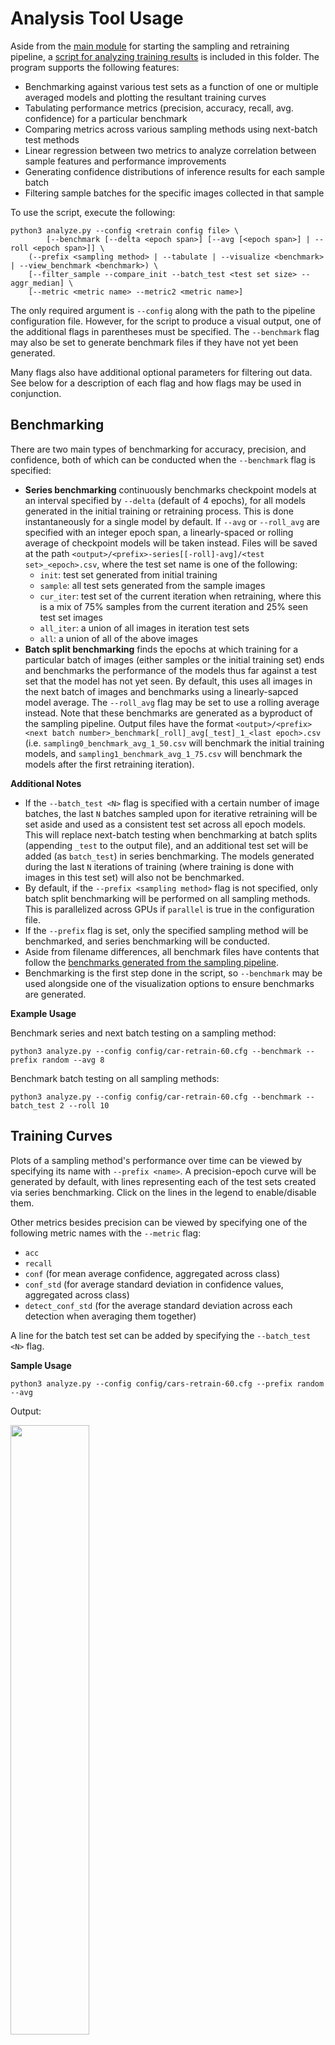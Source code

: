 # Analysis Tool Usage

Aside from the [main module](./__main__.py) for starting the sampling and retraining pipeline, a [script for analyzing training results](./analyze.py) is included in this folder. The program supports the following features:

* Benchmarking against various test sets as a function of one or multiple averaged models and plotting the resultant training curves
* Tabulating performance metrics (precision, accuracy, recall, avg. confidence) for a particular benchmark
* Comparing metrics across various sampling methods using next-batch test methods
* Linear regression between two metrics to analyze correlation between sample features and performance improvements
* Generating confidence distributions of inference results for each sample batch
* Filtering sample batches for the specific images collected in that sample

To use the script, execute the following:

```
python3 analyze.py --config <retrain config file> \
        [--benchmark [--delta <epoch span>] [--avg [<epoch span>] | --roll <epoch span>]] \
	(--prefix <sampling method> | --tabulate | --visualize <benchmark> | --view_benchmark <benchmark>) \
	[--filter_sample --compare_init --batch_test <test set size> --aggr_median] \
	[--metric <metric name> --metric2 <metric name>]
```

The only required argument is `--config` along with the path to the pipeline configuration file. However, for the script to produce a visual output, one of the additional flags in parentheses must be specified. The `--benchmark` flag may also be set to generate benchmark files if they have not yet been generated.

Many flags also have additional optional parameters for filtering out data. See below for a description of each flag and how flags may be used in conjunction.

## Benchmarking

There are two main types of benchmarking for accuracy, precision, and confidence, both of which can be conducted when the `--benchmark` flag is specified:

* **Series benchmarking** continuously benchmarks checkpoint models at an interval specified by `--delta` (default of 4 epochs), for all models generated in the initial training or retraining process. This is done instantaneously for a single model by default. If `--avg` or `--roll_avg` are specified with an integer epoch span, a linearly-spaced or rolling average of checkpoint models will be taken instead. Files will be saved at the path `<output>/<prefix>-series[[-roll]-avg]/<test set>_<epoch>.csv`, where the test set name is one of the following:
  * `init`: test set generated from initial training
  * `sample`: all test sets generated from the sample images
  * `cur_iter`: test set of the current iteration when retraining, where this is a mix of 75% samples from the current iteration and 25% seen test set images
  * `all_iter`: a union of all images in iteration test sets
  * `all`: a union of all of the above images
* **Batch split benchmarking** finds the epochs at which training for a particular batch of images (either samples or the initial training set) ends and benchmarks the performance of the models thus far against a test set that the model has not yet seen. By default, this uses all images in the next batch of images and benchmarks using a linearly-sapced model average. The `--roll_avg` flag may be set to use a rolling average instead. Note that these benchmarks are generated as a byproduct of the sampling pipeline. Output files have the format `<output>/<prefix><next batch number>_benchmark[_roll]_avg[_test]_1_<last epoch>.csv` (i.e. `sampling0_benchmark_avg_1_50.csv` will  benchmark the initial training models, and `sampling1_benchmark_avg_1_75.csv` will benchmark the models after the first retraining iteration).

**Additional Notes**

* If the `--batch_test <N>` flag is specified with a certain number of image batches, the last `N` batches sampled upon for iterative retraining will be set aside and used as a consistent test set across all epoch models. This will replace next-batch testing when benchmarking at batch splits (appending `_test` to the output file), and an additional test set will be added (as `batch_test`) in series benchmarking. The models generated during the last `N` iterations of training (where training is done with images in this test set) will also not be benchmarked. 
* By default, if the `--prefix <sampling method>` flag is not specified, only batch split benchmarking will be performed on all sampling methods. This is parallelized across GPUs if `parallel` is true in the configuration file. 
* If the `--prefix` flag is set, only the specified sampling method will be benchmarked, and series benchmarking will be conducted.
* Aside from filename differences, all benchmark files have contents that follow the [benchmarks generated from the sampling pipeline](./README.md#training-output).
* Benchmarking is the first step done in the script, so `--benchmark` may be used alongside one of the visualization options to ensure benchmarks are generated.

**Example Usage**

Benchmark series and next batch testing on a sampling method:

```
python3 analyze.py --config config/car-retrain-60.cfg --benchmark --prefix random --avg 8
```

Benchmark batch testing on all sampling methods:

```
python3 analyze.py --config config/car-retrain-60.cfg --benchmark --batch_test 2 --roll 10
```

## Training Curves

Plots of a sampling method's performance over time can be viewed by specifying its name with `--prefix <name>`. A precision-epoch curve will be generated by default, with lines representing each of the test sets created via series benchmarking. Click on the lines in the legend to enable/disable them.

Other metrics besides precision can be viewed by specifying one of the following metric names with the `--metric` flag: 
* `acc`
* `recall`
* `conf` (for mean average confidence, aggregated across class)
* `conf_std` (for average standard deviation in confidence values, aggregated across class)
* `detect_conf_std` (for the average standard deviation across each detection when averaging them together)

A line for the batch test set can be added by specifying the `--batch_test <N>` flag.

**Sample Usage**

```
python3 analyze.py --config config/cars-retrain-60.cfg --prefix random --avg
```

Output:

<img src="assets/series_display_avg.png" width="50%">


```
python3 analyze.py --config config/cars-retrain-60.cfg --prefix random 
```

Output:

<img src="assets/series_display.png" width="50%">


## Sampling Method Metric Tables

Tables of the available metrics (`prec`, `acc`, `recall`, `conf`, `conf_std`, `detect_conf_std`, and `epochs_trained`) can be generated for a particular sampling method (with various metrics shown) or for a particular metric (with various sampling methods shown) with the `--tabulate` flag. To see the former, specify the sampling method with `--prefix`, or see the latter with the `--metric` flag. If neither is specified, `--tabulate` will generate a table of average precisions across all sampling methods.

In either case, metrics or sampling methods are displayed as rows, with the batch split benchmaarks as columns, indexed by iteration number. The default option is to view next-batch benchmarking results, though you can view batch test set benchmarking results with the `--batch_test <N>` flag.

**Additional Options**

* Add the `--compare` flag to show increases/decreases in a metric (precision, accuracy, etc.) against the initial baseline (as shown by the `init` prefix)
* Add the `--filter_sample` flag to filter results to account only for images that are later used for that iteration's sample set

**Sample Usage**

For one sampling method:

```
python3 analyze.py --config config/cars-retrain-60.cfg --prefix random  --tabulate
```

```
 batch      prec       acc      conf  conf_std  detect_conf_std    recall  epochs_trained
     0  0.311164  0.491860  0.338325  0.173268         0.403783  0.583568              28
     1  0.406101  0.509591  0.334535  0.176635         0.439110  0.580996               8
     2  0.421932  0.516707  0.316528  0.174037         0.442507  0.551614              40
     3  0.515876  0.531565  0.337421  0.186563         0.477885  0.569941              12
     4  0.591425  0.572488  0.324583  0.188321         0.484251  0.582745              28
     5  0.616561  0.571106  0.366749  0.195864         0.488073  0.649979              28
     6  0.680778  0.604911  0.361908  0.204501         0.513904  0.638999               8
     7  0.673259  0.604047  0.348814  0.198615         0.492656  0.625689              12
```

For all sampling methods (with comparison to `init`)

```
python3 analyze.py --config config/cars-retrain-60.cfg --tabulate --compare
```

```
                           0         1         2         3   ...        9         10        11        12
init                 0.328333  0.344961  0.357781  0.312838  ...  0.318059  0.310797  0.347531  0.339711
median-below-thresh -0.010333 -0.001780  0.293421  0.393084  ...  0.499396  0.484044  0.482102  0.473319
median-thresh        0.003813 -0.007295  0.032637  0.119702  ...  0.475165  0.429007  0.450010  0.468543
bin-quintile         0.003927 -0.018624  0.029780  0.292179  ...  0.417049  0.432177  0.438569  0.487629
random              -0.017169  0.061140  0.064151  0.203038  ...  0.369299  0.399612  0.414299  0.480873
true-random         -0.005519  0.240768  0.348203  0.450966  ...  0.506345  0.533644  0.498143  0.509471
bin-normal          -0.001293  0.176839  0.243997  0.349843  ...  0.501222  0.495279  0.526686  0.485863
mid-below-thresh     0.014965 -0.014123  0.001097  0.092967  ...  0.423530  0.431126  0.412229  0.450042
iqr                 -0.010156  0.089740  0.312512  0.464376  ...  0.530171  0.520778  0.502352  0.507779
normal              -0.016627  0.003678  0.029324  0.134277  ...  0.495587  0.510103  0.461814  0.472574
mid-normal           0.002906  0.008725  0.336031  0.375557  ...  0.460545  0.473601  0.479242  0.511433
mid-thresh          -0.011674 -0.002626  0.195865  0.304967  ...  0.468166  0.486707  0.461788  0.501533
```

No comparison, viewing accuracy of samples:

```
python3 analyze.py --config config/cars-retrain-60.cfg --tabulate --metric acc --filter_sample
```

```
                           0         1         2         3   ...        9         10        11        12
init                 0.459451  0.469484  0.470021  0.449144  ...  0.446016  0.455094  0.475969  0.455449
median-below-thresh  0.318508  0.373596  0.469513  0.441280  ...  0.490285  0.507103  0.562396  0.565060
median-thresh        0.495944  0.522196  0.549997  0.611505  ...  0.857690  0.835316  0.857827  0.871847
bin-quintile         0.372710  0.351555  0.392423  0.482094  ...  0.588626  0.596437  0.634470  0.670795
random               0.366899  0.423152  0.408761  0.446159  ...  0.560642  0.620770  0.595009  0.682268
true-random          0.401916  0.527465  0.637765  0.659676  ...  0.721015  0.747749  0.720669  0.743951
bin-normal           0.420866  0.533274  0.568566  0.608789  ...  0.677813  0.667618  0.716641  0.677905
mid-below-thresh     0.565270  0.483441  0.473931  0.540685  ...  0.502370  0.486606  0.525246  0.517606
iqr                  0.546515  0.632693  0.772187  0.797134  ...  0.884629  0.891250  0.873309  0.888314
normal               0.401701  0.384894  0.461695  0.459068  ...  0.692469  0.715602  0.712322  0.742966
mid-normal           0.462098  0.426187  0.659218  0.629840  ...  0.674171  0.702299  0.702093  0.783372
mid-thresh           0.346365  0.393452  0.655785  0.714659  ...  0.839187  0.836832  0.854227  0.866529
```

## Comparing Metrics

Using batch split benchmarks, metrics of the samples in each sampling method can be correlated against the performance of the resultant models after retraining at each batch. By specifying metric names with `--metric` and `--metric2` when using `--tabulate`, a linear regression will be run by averaging `--metric` of the samples for a particular sampling method and `--metric2` of the resultant models. That is, a point will be generated for each sampling method that is present, with average `metric` (across the batches of that method) on the x-axis and average `metric2` on the y-axis. Statistics of that regression and the points used to generate it will also be printed.

**Additional Options**
* Add the `--aggr_median` flag to aggregate using a median instead an average. This is useful when there may be confounding factors skewing the batch splits, such as the number of epochs trained
* The `--compare` flag may be used to show increases/decreases against the `init` baseline
* Specify the `--batch_test <N>` flag to run a regression using the batch test benchmarks instead of the next-batch benchmarks. In this case, the `--compare` flag will only shift the results by a constant amount, as the test set is constant across batch splits. The last `N` batch splits will also not be used in the regression.

**Sample Usage**

Regression with average aggregate:

```
python3 analyze.py --config config/cars-retrain-15.cfg --tabulate --metric conf --metric2 prec
```

```
Baseline avg prec:  0.3294131816688472
                     mean conf  mean prec
Method                                   
mid-below-thresh      0.277751   0.613627
median-below-thresh   0.283745   0.626900
normal                0.443958   0.623414
bin-normal            0.449909   0.619128
bin-quintile          0.457157   0.692167
mid-normal            0.465288   0.674860
random                0.467273   0.633728
true-random           0.477376   0.656000
iqr                   0.484178   0.652709
median-thresh         0.590214   0.611613
mid-thresh            0.650371   0.694701
R^2: 0.1990793189260579
```

<img src="assets/regression1.png" width="50%">

Regression with median aggregate and comparison to baseline, using batch test set benchmarks:

```
python3 analyze.py --config config/cars-retrain-75.cfg --tabulate --metric conf_std --metric2 prec --batch_test 2 --compare --aggr_median
```

```
Baseline avg prec:  0.3215912810238094
                     median conf_std  median prec
Method                                           
median-below-thresh         0.100441     0.475043
mid-thresh                  0.104536     0.416886
iqr                         0.113265     0.479326
median-thresh               0.126512     0.487936
mid-below-thresh            0.127420     0.501075
mid-normal                  0.192013     0.484656
normal                      0.198154     0.485409
true-random                 0.202744     0.481939
bin-normal                  0.211258     0.501331
random                      0.232361     0.525439
bin-quintile                0.241153     0.507647
R^2: 0.40822675442337875
```

<img src="assets/regression2.png" width="50%">


## Benchmark Metric Table

View the individual and averaged metrics on a per-class basis on a benchmark with the `--view_benchmark <benchmark file>` option. A table of results will also be generated `<benchmark filename>_stats.csv`. All other flags are ignored.

**Sample Usage**

```
python3 analyze.py --config config/cars-retrain-75.cfg --view_benchmark output/bw-75/init0_benchmark_test_154.csv
```

```
                N      Prec       Acc    Recall  Avg. Conf  Conf Std
Class                                                               
cab         235.0  0.218310  0.472340  0.704545   0.381165  0.214382
hatchback  1371.0  0.150963  0.359592  0.788360   0.392307  0.165237
sedan      2375.0  0.796639  0.656421  0.758400   0.432117  0.185662
suv         582.0  0.326146  0.467354  0.668508   0.354609  0.157175
van        2251.0  0.115900  0.303421  0.799197   0.500592  0.231009
Overall    6814.0  0.321591  0.451826  0.743802   0.412158  0.190693
```

## Benchmark Confidence Histogram

Use `--visualize_conf <benchmark file>` to view confidence histogram distributions of hits (accurate label predictions) and misses (inaccurate predictions) for a particular benchmark. Three histograms (hits, misses, and combined) will be shown, and a PDF of the confidence distribution per class will be generated at `<benchmark filename>_viz.pdf`. A confusion matrix will also be generated at `<benchmark filename>_conf.csv` along with a CSV file containing the rolling precision of the distribution (at 0.05 confidence intervals) at `<benchmark filename>_prec.csv`.

Use the `--filter_sample` flag to filter by the images in the sample if (and only if) viewing a benchmark file at a batch split epoch. When using this option, `--prefix` must be specified to fetch the correct sample files.

**Sample Usage**

```
python3 analyze.py --config config/cars-retrain-75.cfg \
    --visualize_conf output/bw-75/true-random0_benchmark_avg_1_154.csv
```

<img src="assets/hist1.png" width="50%">

Contents of `output/bw-75/true-random0_benchmark_avg_1_154_conf.csv`:

<img src="assets/conf.png" width="50%">

Usage where samples are filtered:

```
python3 analyze.py --config config/cars-retrain-75.cfg \ 
    --visualize_conf output/bw-75/bin-normal5_benchmark_avg_1_330.csv \
    --filter_sample --prefix bin-normal
```

<img src="assets/hist2.png" width="50%">

Contents of `output/bw-75/bin-normal5_benchmark_avg_1_330_prec.csv`

```
conf	rolling precision	N
0.325	0.681318681318681	182
0.375	0.739130434782609	161
0.425	0.734042553191489	188
0.475	0.757894736842105	190
0.525	0.819672131147541	183
0.575	0.866279069767442	172
0.625	0.892857142857143	140
0.675	0.919117647058823	136
0.725	0.955555555555556	135
0.775	0.913978494623656	93
0.825	0.974358974358974	39
0.875	0.888888888888889	18
0.925	1			9
0.975	1			1
```

Contents of `output/bw-75/bin-normal5_benchmark_avg_1_330_viz.csv`

<img src="assets/hist3.png" width="50%">
